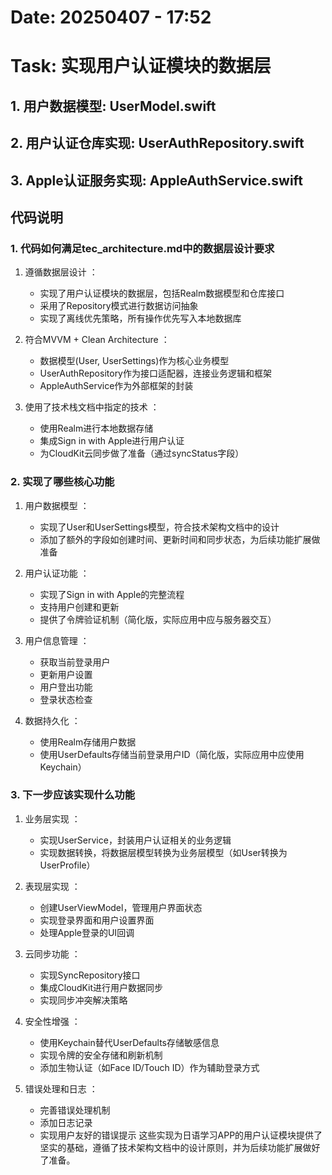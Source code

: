 # Date: 20250407 - 17:52
# Task: 实现用户认证模块的数据层
## 1. 用户数据模型: UserModel.swift
## 2. 用户认证仓库实现: UserAuthRepository.swift
## 3. Apple认证服务实现: AppleAuthService.swift

## 代码说明
### 1. 代码如何满足tec_architecture.md中的数据层设计要求
1. 遵循数据层设计 ：
   
   - 实现了用户认证模块的数据层，包括Realm数据模型和仓库接口
   - 采用了Repository模式进行数据访问抽象
   - 实现了离线优先策略，所有操作优先写入本地数据库
2. 符合MVVM + Clean Architecture ：
   
   - 数据模型(User, UserSettings)作为核心业务模型
   - UserAuthRepository作为接口适配器，连接业务逻辑和框架
   - AppleAuthService作为外部框架的封装
3. 使用了技术栈文档中指定的技术 ：
   
   - 使用Realm进行本地数据存储
   - 集成Sign in with Apple进行用户认证
   - 为CloudKit云同步做了准备（通过syncStatus字段）
### 2. 实现了哪些核心功能
1. 用户数据模型 ：
   
   - 实现了User和UserSettings模型，符合技术架构文档中的设计
   - 添加了额外的字段如创建时间、更新时间和同步状态，为后续功能扩展做准备
2. 用户认证功能 ：
   
   - 实现了Sign in with Apple的完整流程
   - 支持用户创建和更新
   - 提供了令牌验证机制（简化版，实际应用中应与服务器交互）
3. 用户信息管理 ：
   
   - 获取当前登录用户
   - 更新用户设置
   - 用户登出功能
   - 登录状态检查
4. 数据持久化 ：
   
   - 使用Realm存储用户数据
   - 使用UserDefaults存储当前登录用户ID（简化版，实际应用中应使用Keychain）
### 3. 下一步应该实现什么功能
1. 业务层实现 ：
   
   - 实现UserService，封装用户认证相关的业务逻辑
   - 实现数据转换，将数据层模型转换为业务层模型（如User转换为UserProfile）
2. 表现层实现 ：
   
   - 创建UserViewModel，管理用户界面状态
   - 实现登录界面和用户设置界面
   - 处理Apple登录的UI回调
3. 云同步功能 ：
   
   - 实现SyncRepository接口
   - 集成CloudKit进行用户数据同步
   - 实现同步冲突解决策略
4. 安全性增强 ：
   
   - 使用Keychain替代UserDefaults存储敏感信息
   - 实现令牌的安全存储和刷新机制
   - 添加生物认证（如Face ID/Touch ID）作为辅助登录方式
5. 错误处理和日志 ：
   
   - 完善错误处理机制
   - 添加日志记录
   - 实现用户友好的错误提示
这些实现为日语学习APP的用户认证模块提供了坚实的基础，遵循了技术架构文档中的设计原则，并为后续功能扩展做好了准备。